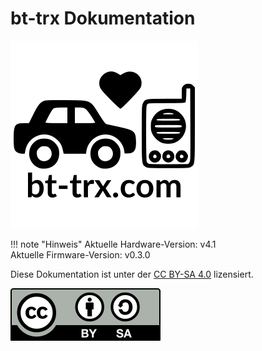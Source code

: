 
<h1>bt-trx Dokumentation</h1>

![bt-trx Logo](assets/bt-trx_quadrat.png)

!!! note "Hinweis"
    Aktuelle Hardware-Version: v4.1  
    Aktuelle Firmware-Version: v0.3.0

Diese Dokumentation ist unter der [CC BY-SA 4.0](https://creativecommons.org/licenses/by-sa/4.0/) lizensiert.

![CC-BY-SA](assets/cc-by-sa.svg)  
